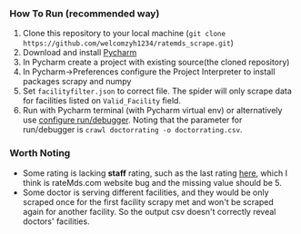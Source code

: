 ### How To Run (recommended way)
1. Clone this repository to your local machine (`git clone https://github.com/welcomzyh1234/ratemds_scrape.git`)
2. Download and install [Pycharm](https://www.jetbrains.com/pycharm/download/#section=mac)
3. In Pycharm create a project with existing source(the cloned repository)
4. In Pycharm->Preferences configure the Project Interpreter to install packages scrapy and numpy
5. Set `facilityfilter.json` to correct file. The spider will only scrape data for facilities listed on `Valid_Facility` field.
6. Run with Pycharm terminal (with Pycharm virtual env) or alternatively use [configure run/debugger](https://www.jetbrains.com/help/pycharm/creating-and-editing-run-debug-configurations.html). Noting that the parameter for run/debugger is `crawl doctorrating -o doctorrating.csv`.

### Worth Noting
* Some rating is lacking **staff** rating, such as the last rating [here](https://www.ratemds.com/doctor-ratings/40769/Dr-Kathleen+C.-Kobashi-Seattle-WA.html), which I think is rateMds.com website bug and the missing value should be 5.
* Some doctor is serving different facilities, and they would be only scraped once for the first facility scrapy met and won't be scraped again for another facility. So the output csv doesn't correctly reveal doctors' facilities.
